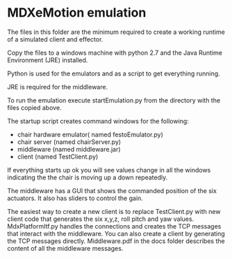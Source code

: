 # MDXeMotion emulation #
The files in this folder are the minimum required to create a working runtime of a simulated client and effector.  

Copy the files to a windows machine with python 2.7 and  the Java Runtime Environment (JRE) installed. 

Python is used for the emulators and as a script to get everything running.

JRE is required for the middleware.

To run the emulation execute startEmulation.py from the directory with the files copied above.

The startup script creates command windows for the following:
 * chair hardware emulator( named  festoEmulator.py)
 * chair server (named chairServer.py)
 * middleware (named middleware.jar)
 * client (named TestClient.py)

If everything starts up ok you will see values change in all the windows indicating the the chair is moving up a down repeatedly.

The middleware has a GUI that shows the commanded position of the six actuators. It also has sliders to control the gain.

The easiest way to create a new client is to replace TestClient.py with new client code that generates the six x,y,z, roll pitch and yaw values.  MdxPlatformItf.py handles the connections and creates the TCP messages that interact with the middleware. You can also create a client by generating the TCP messages directly.
Middleware.pdf in the docs folder describes the content of all the middleware messages. 
